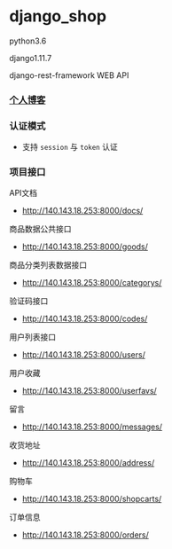 # django_shop
python3.6

django1.11.7

django-rest-framework  WEB API

### [个人博客](http://140.143.18.253/)


### 认证模式
* 支持 `session` 与 `token` 认证

### 项目接口

API文档

* http://140.143.18.253:8000/docs/    

商品数据公共接口

* http://140.143.18.253:8000/goods/

商品分类列表数据接口

* http://140.143.18.253:8000/categorys/

验证码接口

* http://140.143.18.253:8000/codes/

用户列表接口

* http://140.143.18.253:8000/users/

用户收藏

* http://140.143.18.253:8000/userfavs/

留言

* http://140.143.18.253:8000/messages/

收货地址

* http://140.143.18.253:8000/address/

购物车

* http://140.143.18.253:8000/shopcarts/

订单信息

* http://140.143.18.253:8000/orders/